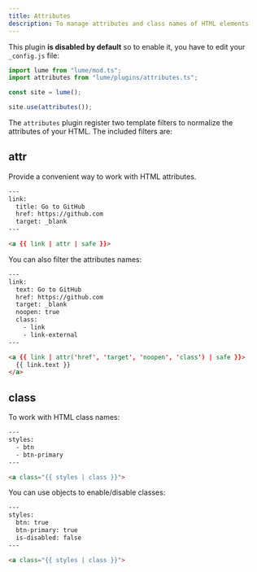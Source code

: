 ```yaml
---
title: Attributes
description: To manage attributes and class names of HTML elements
---
```


This plugin **is disabled by default** so to enable it, you have to edit your
`_config.js` file:

```js
import lume from "lume/mod.ts";
import attributes from "lume/plugins/attributes.ts";

const site = lume();

site.use(attributes());
```

The `attributes` plugin register two template filters to normalize the
attributes of your HTML. The included filters are:

## attr

Provide a convenient way to work with HTML attributes.

```html
---
link:
  title: Go to GitHub
  href: https://github.com
  target: _blank
---

<a {{ link | attr | safe }}>
```

You can also filter the attributes names:

```html
---
link:
  text: Go to GitHub
  href: https://github.com
  target: _blank
  noopen: true
  class:
    - link
    - link-external
---

<a {{ link | attr('href', 'target', 'noopen', 'class') | safe }}>
  {{ link.text }}
</a>
```

## class

To work with HTML class names:

```html
---
styles:
  - btn
  - btn-primary
---

<a class="{{ styles | class }}">
```

You can use objects to enable/disable classes:

```html
---
styles:
  btn: true
  btn-primary: true
  is-disabled: false
---

<a class="{{ styles | class }}">
```
